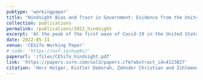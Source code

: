 ```yaml
---
pubtype: 'workingpaper'
title: "Hindsight Bias and Trust in Government: Evidence from the United States"
collection: publications
permalink: /publications/2022_hindsight
excerpt: 'At the peak of the first wave of Covid-19 in the United States, the average respondent mistakenly believes they supported significantly stricter restrictions at the onset of the first wave than they actually did, leading to a causal reduction in trust in government.'
date: 2022-05-31
venue: 'CESifo Working Paper'
# code: 'https://osf.io/hup9c/'
paperurl: '/files/CESifo_hindsight.pdf'
link: 'https://papers.ssrn.com/sol3/papers.cfm?abstract_id=4123827'
citation: 'Herz Holger, Kistler Deborah, Zehnder Christian and Zihlmann Christian (2022). Hindsight Bias and Trust in Government: Evidence from the United States. CESifo Working Paper No. 9767'
---
```

